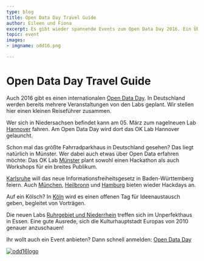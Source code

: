 ```yaml
---
type: blog
title: Open Data Day Travel Guide
author: Eileen und Fiona
excerpt: Es gibt wieder spannende Events zum Open Data Day 2016. Ein Überblick von uns.
topic: event
images:
- imgname: odd16.png

---
```


# Open Data Day Travel Guide

Auch 2016 gibt es einen internationalen [Open Data Day][]. In Deutschland werden bereits mehrere Veranstaltungen von den Labs geplant. Wir stellen hier einen kleinen Reiseführer zusammen.

Wer sich in Niedersachsen befindet kann am 05. März zum nagelneuen Lab [Hannover][] fahren. Am Open Data Day wird dort das OK Lab Hannover gelauncht.

Schon mal das größte Fahrradparkhaus in Deutschland gesehen? Das liegt natürlich in Münster. Wer dabei auch etwas über Open Data erfahren möchte: Das OK Lab [Münster][] plant sowohl einen Hackathon als auch Workshops für ein breites Publikum.

[Karlsruhe][] will das neue Informationsfreiheitsgesetz in Baden-Württemberg feiern. Auch [München][], [Heilbronn][] und [Hamburg][] bieten wieder Hackdays an.

Auf ein Kölsch? In [Köln][] wird es einen offenen Tag für Ideenaustausch geben, begleitet von Vorträgen.

Die neuen Labs [Ruhrgebiet und Niederrhein][] treffen sich im Unperfekthaus in Essen. Eine gute Ausrede, sich die Kulturhauptstadt Europas von 2010 genauer anzuschauen!

Ihr wollt auch ein Event anbieten? Dann schnell anmelden: [Open Data Day][]

[![odd16logo](/blog/odd16logo.png)](http://de.opendataday.org)

[Open Data Day]: http://de.opendataday.org/
[Karlsruhe]: http://www.meetup.com/OK-Lab-Karlsruhe/events/228711639/?eventId=228711639
[Köln]: https://codeforcologne.github.io/odd16_website/
[München]: http://www.meetup.com/code-for-muenchen/events/228582096/?eventId=228582096
[Münster]: http://codeformuenster.org/opendataday/
[Heilbronn]: http://www.meetup.com/codeforhn/events/228425533/?eventId=228425533
[Hamburg]: http://www.meetup.com/CodeforHamburg/events/228749964/?eventId=228749964
[Hannover]: http://www.meetup.com/de-DE/OK-Lab-Hannovera/events/228704641/
[Ruhrgebiet und Niederrhein]: http://www.meetup.com/OK-Lab-Niederrhein/events/228132182/?eventId=228132182
